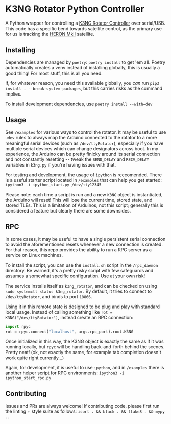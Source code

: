 # K3NG Rotator Python Controller
A Python wrapper for controlling a [K3NG Rotator Controller](https://github.com/k3ng/k3ng_rotator_controller) over serial/USB. 
This code has a specific bend towards satellite control, as the primary use for us is tracking the [HERON MkII](https://heron.utat.space/) satellite. 

## Installing
Dependencies are managed by `poetry`: `poetry install` to get 'em all. 
Poetry automatically creates a venv instead of installing globally, this is usually a good thing!
For most stuff, this is all you need. 

If, for whatever reason, you need this available globally, you *can* run `pip3 install . --break-system-packages`, but this carries risks as the command implies. 

To install development dependencies, use `poetry install --with=dev`

## Usage
See `/examples` for various ways to control the rotator. 
It may be useful to use `udev` rules to always map the Arduino connected to the rotator to a more meaningful serial devices (such as `/dev/ttyRotator`), especially if you have multiple serial devices which can change designators across boot. 
In my experience, the Arduino can be pretty finicky around its serial connection and not constantly resetting -- tweak the `SEND_DELAY` and `RECV_DELAY` variables in `k3ng.py` if you're having issues with that.

For testing and development, the usage of `ipython` is reccomended. 
There is a useful starter script located in `/examples` that can help you get started: `ipython3 -i ipython_start.py /dev/tty12345`

Please note: each time a script is run and a new `K3NG` object is instantiated, the Arduino will reset! 
This will lose the current time, stored state, and stored TLEs. 
This is a limitation of Arduinos, not this script; generally this is considered a feature but clearly there are some downsides.

## RPC
In some cases, it may be useful to have a single persistent serial connection to avoid the aforementioned resets whenever a new connection is created. 
For that reason, this repo provides the ability to run a RPC server as a service on Linux machines. 

To install the script, you can use the `install.sh` script in the `/rpc_daemon` directory. 
Be warned, it's a pretty risky script with few safeguards and assumes a somewhat specific configuration. 
Use at your own risk! 

The service installs itself as `k3ng_rotator`, and can be checked on using `sudo systemctl status k3ng_rotator`. 
By default, it tries to connect to `/dev/ttyRotator`, and binds to port `18866`. 

Using it in this remote state is designed to be plug and play with standard local usage. 
Instead of calling something like `rot = K3NG("/dev/ttyRotator")`, instead create an RPC connection:

```python
import rpyc
rot = rpyc.connect("localhost", args.rpc_port).root.K3NG
```

Once initialized in this way, the K3NG object is exactly the same as if it was running locally, but `rpyc` will be handling back-and-forth behind the scenes. 
Pretty neat!
(ok, not exactly the same, for example tab completion doesn't work quite right currently...)

Again, for development, it is useful to use `ipython`, and in `/examples` there is another helper script for RPC environments: `ipython3 -i ipython_start_rpc.py`

## Contributing
Issues and PRs are always welcome! 
If contributing code, please first run the linting + style suite as follows: `isort . && black . && flake8 . && mypy .`. 
